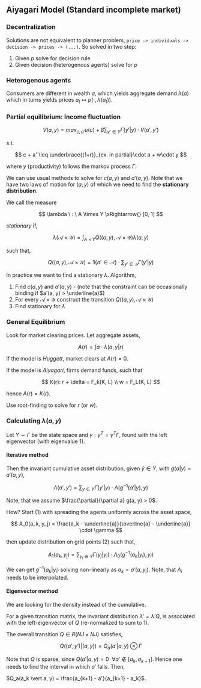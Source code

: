 ## Aiyagari Model (Standard incomplete market)

### Decentralization

Solutions are not equivalent to planner problem, `price -> individuals -> decision -> prices -> (...)`. So solved in two step:

1. Given $p$ solve for decision rule
2. Given decision (heterogenous agents) solve for $p$

### Heterogenous agents

Consumers are different in wealth $a$, which yields aggregate demand $\lambda(a)$ which in turns yields prices $a_t \mapsto p(\cdot, \lambda(a_t))$.

### Partial equilibrium: Income fluctuation

$$
V(a, y) = max_{c, a'} u(c) + \beta \sum_{y'\in Y} \Gamma(y' \vert y) \cdot V(a', y')
$$

s.t.

$$
c + a' \leq \underbrace{(1+r)}_{ex. in partial}\cdot a + w\cdot y
$$

where $y$ (productivity) follows the markov process $\Gamma$.

We can use usual methods to solve for $c(a, y)$ and $a'(a, y)$. Note that we have two laws of motion for $(a, y)$ of which we need to find the **stationary distribution**.

We call the measure 

$$
\lambda \ : \ A \times Y \xRightarrow{} [0, 1]
$$

*stationary* if, 

$$
\lambda(\mathcal{A} \times \mathcal{Y}) = \int_{A\times Y} Q((a, y), \mathcal{A} \times \mathcal{Y}) \lambda(a, y)
$$

such that,

$$
Q((a, y), \mathcal{A} \times \mathcal{Y}) = \mathbf{1}\{ a' \in \mathcal{A} \} \cdot \sum_{y' \in \mathcal{Y}} \Gamma(y' \vert y)
$$

In practice we want to find a stationary $\lambda$. Algorithm,

1. Find $c(a, y)$ and $a'(a, y)$ - (note that the constraint can be occasionally binding if $a'(a, y) > \underline{a}$)
2. For every $\mathcal{A} \times \mathcal{Y}$ construct the transition $Q((a, y), \mathcal{A} \times \mathcal{Y})$
3. Find stationary for $\lambda$

### General Equilibrium

Look for market clearing prices. Let aggregate assets,

$$
A(r) = \int a \cdot \lambda(a, y \vert r)
$$ 

If the model is *Huggett*, market clears at $A(r) = 0$.

If the model is $Aiyagari$, firms demand funds, such that

$$
K(r): r + \delta = F_k(K, L) \\
w = F_L(K, L)
$$

hence $A(r) = K(r)$.

Use root-finding to solve for $r$ (or $w$). 

### Calculating $\lambda(a, y)$

Let $Y \sim \Gamma$ be the state space and $\gamma: \gamma^{T} = \gamma^{T}\Gamma$, found with the left eigenvector (with eigenvalue $1$).

#### Iterative method

Then the invariant cumulative asset distribution, given $\hat{y}\in Y$, with $g(a \vert y) = a'(a, y)$,

$$
\Lambda(a', y') = \sum_{y \in Y} \Gamma(y' \vert y) \cdot \Lambda\left( g^{-1}(a' \vert y), y \right)
$$

Note, that we assume $\frac{\partial}{\partial a} g(a, y) > 0$.

How? Start (1) with spreading the agents uniformly across the asset space,

$$
A_0(a_k, y_j) = \frac{a_k - \underline{a}}{\overline{a} - \underline{a}} \cdot \gamma
$$

then update distribution on grid points (2) such that,

$$
A_1(a_k, y_j) = \sum_{y_i \in Y} \Gamma(y_j \vert y_i) \cdot \Lambda_0\left( g^{-1}(a_k \vert y_i), y_i \right)
$$

We can get $g^{-1}(a_k \vert y_i)$ solving non-linearly as $a_k = a'(a, y_i)$. Note, that $\Lambda_i$ needs to be interpolated. 

#### Eigenvector method

We are looking for the density instead of the cumulative.

For a given transition matrix, the invariant distribution $\lambda' = \lambda' Q$, is associated with the left-eigenvector of $Q$ (re-normalized to sum to $1$).

The overall transition $Q \in R(NJ \times NJ)$ satisfies, 

$$
Q((a', y') \vert (a, y)) = Q_a(a' \vert a, y) \otimes \Gamma
$$

Note that $Q$ is sparse, since $Q(a' \vert a, y) = 0 \ \ \forall a' \notin [a_k, a_{k+1}]$. Hence one needs to find the interval in which $a'$ falls. Then,

$Q_a(a_k \vert a, y) = \frac{a_{k+1} - a'}{a_{k+1} - a_k}$.
